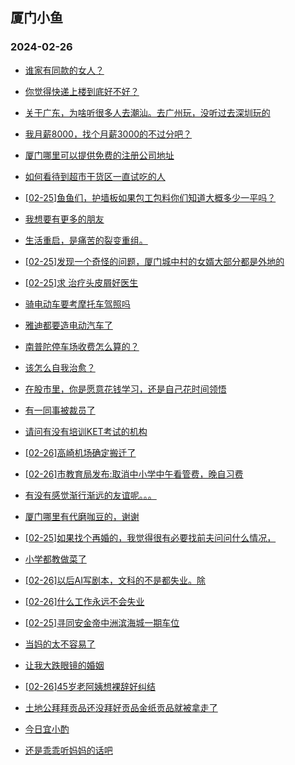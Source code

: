 ## 厦门小鱼 
### 2024-02-26

+ [谁家有同款的女人？](http://bbs.xmfish.com/read-htm-tid-18151082.html)

+ [你觉得快递上楼到底好不好？](http://bbs.xmfish.com/read-htm-tid-18151076.html)

+ [关于广东，为啥听很多人去潮汕。去广州玩，没听过去深圳玩的](http://bbs.xmfish.com/read-htm-tid-18151148.html)

+ [我月薪8000，找个月薪3000的不过分吧？](http://bbs.xmfish.com/read-htm-tid-18151080.html)

+ [厦门哪里可以提供免费的注册公司地址](http://bbs.xmfish.com/read-htm-tid-18151031.html)

+ [如何看待到超市干货区一直试吃的人](http://bbs.xmfish.com/read-htm-tid-18151147.html)

+ [[02-25]鱼鱼们，护墙板如果包工包料你们知道大概多少一平吗？](http://bbs.xmfish.com/read-htm-tid-18151068.html)

+ [我想要有更多的朋友](http://bbs.xmfish.com/read-htm-tid-18151033.html)

+ [生活重启，是痛苦的裂变重组。](http://bbs.xmfish.com/read-htm-tid-18151173.html)

+ [[02-25]发现一个奇怪的问题，厦门城中村的女婿大部分都是外地的](http://bbs.xmfish.com/read-htm-tid-18151273.html)

+ [[02-25]求 治疗头皮屑好医生](http://bbs.xmfish.com/read-htm-tid-18151127.html)

+ [骑电动车要考摩托车驾照吗](http://bbs.xmfish.com/read-htm-tid-18151113.html)

+ [雅迪都要造电动汽车了](http://bbs.xmfish.com/read-htm-tid-18151284.html)

+ [南普陀停车场收费怎么算的？](http://bbs.xmfish.com/read-htm-tid-18151238.html)

+ [该怎么自我治愈？](http://bbs.xmfish.com/read-htm-tid-18151223.html)

+ [在股市里，你是愿意花钱学习，还是自己花时间领悟](http://bbs.xmfish.com/read-htm-tid-18151292.html)

+ [有一同事被裁员了](http://bbs.xmfish.com/read-htm-tid-18151501.html)

+ [请问有没有培训KET考试的机构](http://bbs.xmfish.com/read-htm-tid-18151339.html)

+ [[02-26]高崎机场确定搬迁了](http://bbs.xmfish.com/read-htm-tid-18151551.html)

+ [[02-26]市教育局发布:取消中小学中午看管费，晚自习费](http://bbs.xmfish.com/read-htm-tid-18151533.html)

+ [有没有感觉渐行渐远的友谊呢。。。](http://bbs.xmfish.com/read-htm-tid-18151473.html)

+ [厦门哪里有代磨咖豆的，谢谢](http://bbs.xmfish.com/read-htm-tid-18151215.html)

+ [[02-25]如果找个再婚的，我觉得很有必要找前夫问问什么情况，](http://bbs.xmfish.com/read-htm-tid-18151301.html)

+ [小学都教做菜了](http://bbs.xmfish.com/read-htm-tid-18151385.html)

+ [[02-26]以后AI写剧本，文科的不是都失业。除](http://bbs.xmfish.com/read-htm-tid-18151529.html)

+ [[02-26]什么工作永远不会失业](http://bbs.xmfish.com/read-htm-tid-18151530.html)

+ [[02-25]寻同安金帝中洲滨海城一期车位](http://bbs.xmfish.com/read-htm-tid-18151345.html)

+ [当妈的太不容易了](http://bbs.xmfish.com/read-htm-tid-18151439.html)

+ [让我大跌眼镜的婚姻](http://bbs.xmfish.com/read-htm-tid-18151718.html)

+ [[02-26]45岁老阿姨想裸辞好纠结](http://bbs.xmfish.com/read-htm-tid-18151658.html)

+ [土地公拜拜贡品还没拜好贡品金纸贡品就被拿走了](http://bbs.xmfish.com/read-htm-tid-18151436.html)

+ [今日宜小酌](http://bbs.xmfish.com/read-htm-tid-18151452.html)

+ [还是乖乖听妈妈的话吧](http://bbs.xmfish.com/read-htm-tid-18151621.html)

